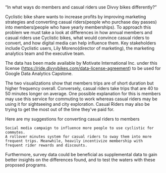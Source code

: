 “In what ways do members and casual riders use Divvy bikes differently?”

Cyclistic bike share wants to increase profits by improving marketing strategies and converting casual riders(people who purchase day passes) into members(people who have yearly memberships). To approach this problem we must take a look at differences in how annual members and casual riders use Cyclistic bikes, what would convince casual riders to convert, and how digital media can help influence them. Key stakeholders include Cyclistic users, Lily Moreno(director of marketing), the marketing analytics team and the executive team.

The data has been made available by Motivate International Inc. under this license (https://ride.divvybikes.com/data-license-agreement) to be used for Google Data Analytics Capstone.

The two visualizations show that members trips are of short duration but higher frequency overall. Conversely, casual riders take trips that are 40 to 50 minutes longer on average. One possible explanation for this is members may use this service for commuting to work whereas casual riders may be using it for sightseeing and city exploration. Casual Riders may also be trying to get the most out of the time they've paid for.

Here are my suggestions for converting casual riders to members

    Social media campaign to influence more people to use cyclistic for commutes.
    A rollover minutes system for casual riders to sway them into more frequent trips. Meanwhile, heavily incentivize membership with frequent rider rewards and discounts.

Furthermore, survey data could be beneficial as supplemental data to gain better insights on the differences found, and to test the waters with these proposed programs.

